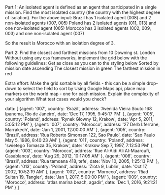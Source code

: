 Part 1: 
An isolated agent is defined as an agent that participated in a single mission.
Find the most isolated country (the country with the highest degree of isolation).
For the above input:
Brazil has 1 isolated agent (008) and 2 non-isolated agents (007, 005)
Poland has 2 isolated agents (011, 013) and one non-isolated agent (005)
Morocco has 3 isolated agents (002, 009, 003) and one non-isolated agent (007)

So the result is Morocco with an isolation degree of 3.

Part 2:
Find the closest and farthest missions from 10 Downing st. London
Without using any css frameworks, implement the grid below with the following guidelines:
Get as close as you can to the styling below
Sorted by mission date ascending
The closest mission in green
The farthest mission in red


Extra effort:
Make the grid sortable by all fields -
this can be a simple drop-down to select the field to sort by
Using Google Maps api, place map markers on the world map - one for each mission.
Explain the complexity of your algorithm
What test cases would you check?


data:
[
   {agent: '007', country: 'Brazil',
        address: 'Avenida Vieira Souto 168 Ipanema, Rio de Janeiro',
        date: 'Dec 17, 1995, 9:45:17 PM'
   },
   {agent: '005', country: 'Poland',
        address: 'Rynek Glowny 12, Krakow',
        date: 'Apr 5, 2011, 5:05:12 PM'
   },
   {agent: '007', country: 'Morocco',
        address: '27 Derb Lferrane, Marrakech',
        date: 'Jan 1, 2001, 12:00:00 AM'
   },
   {agent: '005', country: 'Brazil',
        address: 'Rua Roberto Simonsen 122, Sao Paulo',
        date: 'Sao Paulo	May 5, 1986, 8:40:23 AM'
   },
   {agent: '011', country: 'Poland',
        address: 'swietego Tomasza 35, Krakow',
        date: 'Krakow	Sep 7, 1997, 7:12:53 PM'
   },
   {agent: '003', country: 'Morocco',
        address: 'Rue Al-Aidi Ali Al-Maaroufi, Casablanca',
        date: 'Aug 29, 2012, 10:17:05 AM'
   },
   {agent: '008', country: 'Brazil',
        address: 'Rua tamoana 418, tefe',
        date: 'Nov 10, 2005, 1:25:13 PM'
   },
   {agent: '013', country: 'Poland',
        address: 'Zlota 9, Lublin',
        date: 'Oct 17, 2002, 10:52:19 AM'
   },
   {agent: '002', country: 'Morocco',
        address: 'Riad Sultan 19, Tangier',
        date: 'Jan 1, 2017, 5:00:00 PM'
   },
   {agent: '009', country: 'Morocco',
        address: 'atlas marina beach, agadir',
        date: 'Dec 1, 2016, 9:21:21 PM'
   }
]